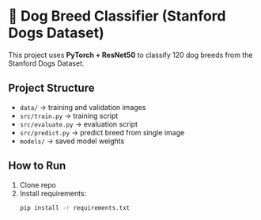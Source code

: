 # 🐶 Dog Breed Classifier (Stanford Dogs Dataset)

This project uses **PyTorch + ResNet50** to classify 120 dog breeds from the Stanford Dogs Dataset.

## Project Structure
- `data/` → training and validation images
- `src/train.py` → training script
- `src/evaluate.py` → evaluation script
- `src/predict.py` → predict breed from single image
- `models/` → saved model weights

## How to Run
1. Clone repo
2. Install requirements:
   ```bash
   pip install -r requirements.txt

